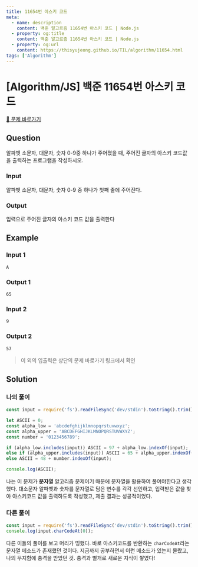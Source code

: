 ```yaml
---
title: 11654번 아스키 코드
meta:
  - name: description
    content: 백준 알고르즘 11654번 아스키 코드 | Node.js
  - property: og:title
    content: 백준 알고르즘 11654번 아스키 코드 | Node.js
  - property: og:url
    content: https://thisyujeong.github.io/TIL/algorithm/11654.html
tags: ['Algorithm']
---
```


# [Algorithm/JS] 백준 11654번 아스키 코드

[🔗 문제 바로가기](https://www.acmicpc.net/problem/11654)

## Question

알파벳 소문자, 대문자, 숫자 0-9중 하나가 주어졌을 때, 주어진 글자의 아스키 코드값을 출력하는 프로그램을 작성하시오.

### Input

알파벳 소문자, 대문자, 숫자 0-9 중 하나가 첫째 줄에 주어진다.

### Output

입력으로 주어진 글자의 아스키 코드 값을 출력한다

## Example

### Input 1

```
A
```

### Output 1

```
65
```

### Input 2

```
9
```

### Output 2

```
57
```

> 이 외의 입출력은 상단의 문제 바로가기 링크에서 확인

## Solution

### 나의 풀이

```js
const input = require('fs').readFileSync('dev/stdin').toString().trim();

let ASCII = 0;
const alpha_low = 'abcdefghijklmnopqrstuvwxyz';
const alpha_upper = 'ABCDEFGHIJKLMNOPQRSTUVWXYZ';
const number = '0123456789';

if (alpha_low.includes(input)) ASCII = 97 + alpha_low.indexOf(input);
else if (alpha_upper.includes(input)) ASCII = 65 + alpha_upper.indexOf(input);
else ASCII = 48 + number.indexOf(input);

console.log(ASCII);
```

나는 이 문제가 **문자열** 알고리즘 문제이기 때문에 문자열을 활용하여 풀어야한다고 생각했다. 대소문자 알파벳과 숫자를 문자열로 담은 변수를 각각 선언하고, 입력받은 값을 찾아 아스키코드 값을 출력하도록 작성했고, 제출 결과는 성공적이었다.

### 다른 풀이

```js
const input = require('fs').readFileSync('dev/stdin').toString().trim();
console.log(input.charCodeAt(0));
```

다른 이들의 풀이를 보고 머리가 띵했다. 바로 아스키코드를 반환하는 `charCodeAt`라는 문자열 메소드가 존재했던 것이다. 지금까지 공부하면서 이런 메소드가 있는지 몰랐고, 나의 무지함에 충격을 받았던 것. 충격과 별개로 새로운 지식이 쌓였다!
